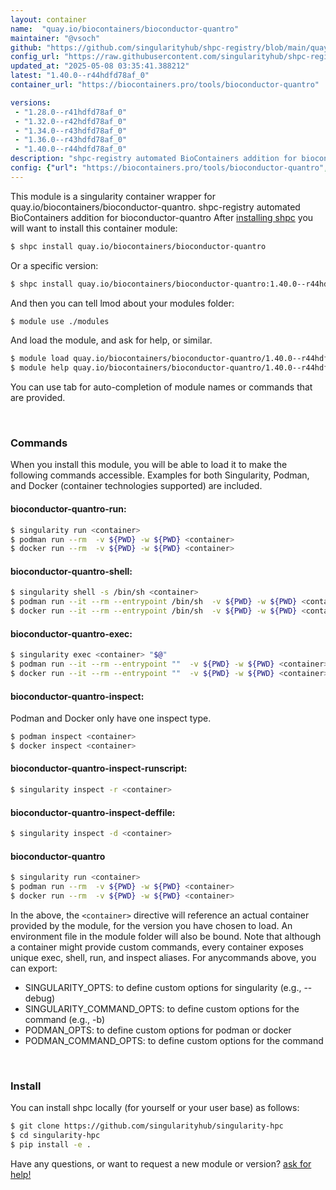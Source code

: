 ```yaml
---
layout: container
name:  "quay.io/biocontainers/bioconductor-quantro"
maintainer: "@vsoch"
github: "https://github.com/singularityhub/shpc-registry/blob/main/quay.io/biocontainers/bioconductor-quantro/container.yaml"
config_url: "https://raw.githubusercontent.com/singularityhub/shpc-registry/main/quay.io/biocontainers/bioconductor-quantro/container.yaml"
updated_at: "2025-05-08 03:35:41.388212"
latest: "1.40.0--r44hdfd78af_0"
container_url: "https://biocontainers.pro/tools/bioconductor-quantro"

versions:
 - "1.28.0--r41hdfd78af_0"
 - "1.32.0--r42hdfd78af_0"
 - "1.34.0--r43hdfd78af_0"
 - "1.36.0--r43hdfd78af_0"
 - "1.40.0--r44hdfd78af_0"
description: "shpc-registry automated BioContainers addition for bioconductor-quantro"
config: {"url": "https://biocontainers.pro/tools/bioconductor-quantro", "maintainer": "@vsoch", "description": "shpc-registry automated BioContainers addition for bioconductor-quantro", "latest": {"1.40.0--r44hdfd78af_0": "sha256:b798859fa2bffb7f9667978f2824732522dbc75e8e29d5a03cedac6f6dd10421"}, "tags": {"1.28.0--r41hdfd78af_0": "sha256:2c7512c91d49682f57c12bb9204e8e5516483b4e37c40cc36edbf04182df5619", "1.32.0--r42hdfd78af_0": "sha256:20c9ab87d240884d3f0f81a88428e2b9d6ce19b1844c0aafb218e63067ff8a9d", "1.34.0--r43hdfd78af_0": "sha256:2d30116825891b9ff93a49bd6e3616e80e6dbe9825d3ace6c6bc75066ec98988", "1.36.0--r43hdfd78af_0": "sha256:eec5cbf9a9b62454e0ae08f021ecbceaea2fb7ac3b354f3768c01be2b5a50fb5", "1.40.0--r44hdfd78af_0": "sha256:b798859fa2bffb7f9667978f2824732522dbc75e8e29d5a03cedac6f6dd10421"}, "docker": "quay.io/biocontainers/bioconductor-quantro"}
---
```


This module is a singularity container wrapper for quay.io/biocontainers/bioconductor-quantro.
shpc-registry automated BioContainers addition for bioconductor-quantro
After [installing shpc](#install) you will want to install this container module:


```bash
$ shpc install quay.io/biocontainers/bioconductor-quantro
```

Or a specific version:

```bash
$ shpc install quay.io/biocontainers/bioconductor-quantro:1.40.0--r44hdfd78af_0
```

And then you can tell lmod about your modules folder:

```bash
$ module use ./modules
```

And load the module, and ask for help, or similar.

```bash
$ module load quay.io/biocontainers/bioconductor-quantro/1.40.0--r44hdfd78af_0
$ module help quay.io/biocontainers/bioconductor-quantro/1.40.0--r44hdfd78af_0
```

You can use tab for auto-completion of module names or commands that are provided.

<br>

### Commands

When you install this module, you will be able to load it to make the following commands accessible.
Examples for both Singularity, Podman, and Docker (container technologies supported) are included.

#### bioconductor-quantro-run:

```bash
$ singularity run <container>
$ podman run --rm  -v ${PWD} -w ${PWD} <container>
$ docker run --rm  -v ${PWD} -w ${PWD} <container>
```

#### bioconductor-quantro-shell:

```bash
$ singularity shell -s /bin/sh <container>
$ podman run --it --rm --entrypoint /bin/sh  -v ${PWD} -w ${PWD} <container>
$ docker run --it --rm --entrypoint /bin/sh  -v ${PWD} -w ${PWD} <container>
```

#### bioconductor-quantro-exec:

```bash
$ singularity exec <container> "$@"
$ podman run --it --rm --entrypoint ""  -v ${PWD} -w ${PWD} <container> "$@"
$ docker run --it --rm --entrypoint ""  -v ${PWD} -w ${PWD} <container> "$@"
```

#### bioconductor-quantro-inspect:

Podman and Docker only have one inspect type.

```bash
$ podman inspect <container>
$ docker inspect <container>
```

#### bioconductor-quantro-inspect-runscript:

```bash
$ singularity inspect -r <container>
```

#### bioconductor-quantro-inspect-deffile:

```bash
$ singularity inspect -d <container>
```



#### bioconductor-quantro

```bash
$ singularity run <container>
$ podman run --rm  -v ${PWD} -w ${PWD} <container>
$ docker run --rm  -v ${PWD} -w ${PWD} <container>
```


In the above, the `<container>` directive will reference an actual container provided
by the module, for the version you have chosen to load. An environment file in the
module folder will also be bound. Note that although a container
might provide custom commands, every container exposes unique exec, shell, run, and
inspect aliases. For anycommands above, you can export:

 - SINGULARITY_OPTS: to define custom options for singularity (e.g., --debug)
 - SINGULARITY_COMMAND_OPTS: to define custom options for the command (e.g., -b)
 - PODMAN_OPTS: to define custom options for podman or docker
 - PODMAN_COMMAND_OPTS: to define custom options for the command

<br>

### Install

You can install shpc locally (for yourself or your user base) as follows:

```bash
$ git clone https://github.com/singularityhub/singularity-hpc
$ cd singularity-hpc
$ pip install -e .
```

Have any questions, or want to request a new module or version? [ask for help!](https://github.com/singularityhub/singularity-hpc/issues)